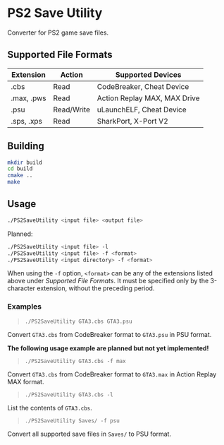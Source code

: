 # PS2 Save Utility

Converter for PS2 game save files.

## Supported File Formats

Extension|Action|Supported Devices
---|---|---
.cbs|Read|CodeBreaker, Cheat Device
.max, .pws|Read|Action Replay MAX, MAX Drive
.psu|Read/Write|uLaunchELF, Cheat Device
.sps, .xps|Read|SharkPort, X-Port V2

## Building

```bash
mkdir build
cd build
cmake ..
make
```

## Usage

```bash
./PS2SaveUtility <input file> <output file>
```

Planned:

```bash
./PS2SaveUtility <input file> -l
./PS2SaveUtility <input file> -f <format>
./PS2SaveUtility <input directory> -f <format>
```

When using the `-f` option, `<format>` can be any of the extensions listed above
under *Supported File Formats*. It must be specified only by the 3-character
extension, without the preceding period.

### Examples

>`./PS2SaveUtility GTA3.cbs GTA3.psu`

Convert `GTA3.cbs` from CodeBreaker format to `GTA3.psu` in PSU format.

**The following usage example are planned but not yet implemented!**

>`./PS2SaveUtility GTA3.cbs -f max`

Convert `GTA3.cbs` from CodeBreaker format to `GTA3.max` in Action Replay MAX
format.

>`./PS2SaveUtility GTA3.cbs -l`

List the contents of `GTA3.cbs`.

>`./PS2SaveUtility Saves/ -f psu`

Convert all supported save files in `Saves/` to PSU format.
